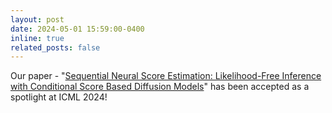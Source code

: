 ```yaml
---
layout: post
date: 2024-05-01 15:59:00-0400
inline: true
related_posts: false
---
```


Our paper - "[Sequential Neural Score Estimation: Likelihood-Free Inference with Conditional Score Based Diffusion Models](https://arxiv.org/abs/2210.04872)" has been accepted as a spotlight at ICML 2024!
